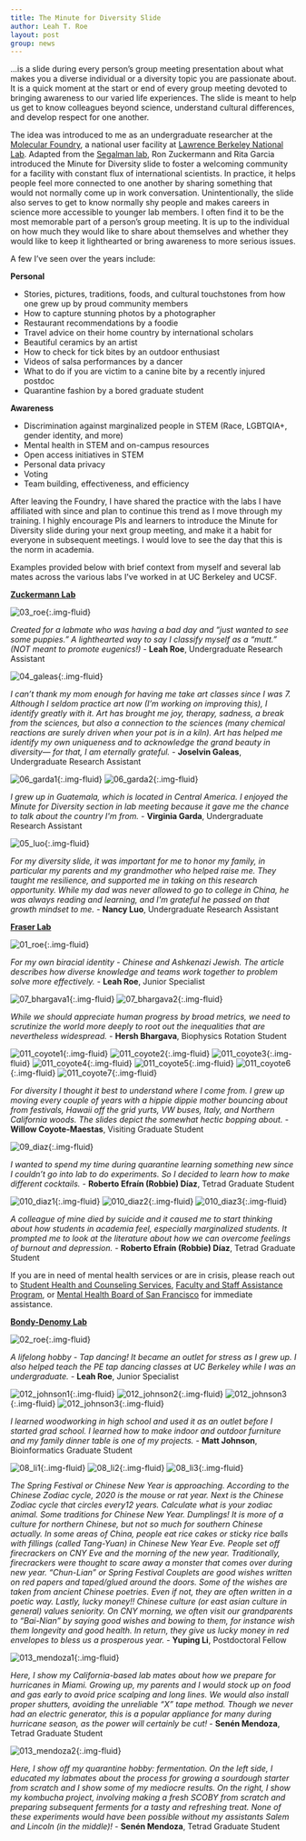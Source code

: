 ```yaml
---
title: The Minute for Diversity Slide
author: Leah T. Roe
layout: post
group: news
---
```

...is a slide during every person’s group meeting presentation about what makes you a diverse individual or a diversity topic you are passionate about. It is a quick moment at the start or end of every group meeting devoted to bringing awareness to our varied life experiences. The slide is meant to help us get to know colleagues beyond science, understand cultural differences, and develop respect for one another.

The idea was introduced to me as an undergraduate researcher at the [Molecular Foundry](https://foundry.lbl.gov), a national user facility at [Lawrence Berkeley National Lab](https://www.lbl.gov). Adapted from the [Segalman lab](http://www.segalman.mrl.ucsb.edu), Ron Zuckermann and Rita Garcia introduced the Minute for Diversity slide to foster a welcoming community for a facility with constant flux of international scientists. In practice, it helps people feel more connected to one another by sharing something that would not normally come up in work conversation. Unintentionally, the slide also serves to get to know normally shy people and makes careers in science more accessible to younger lab members. I often find it to be the most memorable part of a person’s group meeting. It is up to the individual on how much they would like to share about themselves and whether they would like to keep it lighthearted or bring awareness to more serious issues.

A few I’ve seen over the years include:

**Personal**
- Stories, pictures, traditions, foods, and cultural touchstones from how one grew up by proud community members
- How to capture stunning photos by a photographer
- Restaurant recommendations by a foodie
- Travel advice on their home country by international scholars
- Beautiful ceramics by an artist
- How to check for tick bites by an outdoor enthusiast
- Videos of salsa performances by a dancer
- What to do if you are victim to a canine bite by a recently injured postdoc
- Quarantine fashion by a bored graduate student

**Awareness**
- Discrimination against marginalized people in STEM (Race, LGBTQIA+, gender identity, and more)
- Mental health in STEM and on-campus resources
- Open access initiatives in STEM
- Personal data privacy
- Voting
- Team building, effectiveness, and efficiency

After leaving the Foundry, I have shared the practice with the labs I have affiliated with since and plan to continue this trend as I move through my training. I highly encourage PIs and learners to introduce the Minute for Diversity slide during your next group meeting, and make it a habit for everyone in subsequent meetings. I would love to see the day that this is the norm in academia.

Examples provided below with brief context from myself and several lab mates across the various labs I've worked in at UC Berkeley and UCSF.


[**Zuckermann Lab**](http://www.ronznet.com)

![03_roe](/static/img/news/Minute4Diversity/03_roe_mfd.png){:.img-fluid}

*Created for a labmate who was having a bad day and “just wanted to see some puppies.” A lighthearted way to say I classify myself as a “mutt.” (NOT meant to promote eugenics!)* - **Leah Roe**, Undergraduate Research Assistant

![04_galeas](/static/img/news/Minute4Diversity/04_galeas_mfd.png){:.img-fluid}

*I can’t thank my mom enough for having me take art classes since I was 7. Although I seldom practice art now (I’m working on improving this), I identify greatly with it. Art has brought me joy, therapy, sadness, a break from the sciences, but also a connection to the sciences (many chemical reactions are surely driven when your pot is in a kiln). Art has helped me identify my own uniqueness and to acknowledge the grand beauty in diversity— for that, I am eternally grateful.* - **Joselvin Galeas**, Undergraduate Research Assistant


![06_garda1](/static/img/news/Minute4Diversity/06_garda1.1_mfd.png){:.img-fluid}
![06_garda2](/static/img/news/Minute4Diversity/06_garda1.2_mfd.png){:.img-fluid}

*I grew up in Guatemala, which is located in Central America. I enjoyed the Minute for Diversity section in lab meeting because it gave me the chance to talk about the country I'm from.* - **Virginia Garda**, Undergraduate Research Assistant

![05_luo](/static/img/news/Minute4Diversity/05_luo_mfd.png){:.img-fluid}

*For my diversity slide, it was important for me to honor my family, in particular my parents and my grandmother who helped raise me. They taught me resilience, and supported me in taking on this research opportunity. While my dad was never allowed to go to college in China, he was always reading and learning, and I'm grateful he passed on that growth mindset to me.* - **Nancy Luo**, Undergraduate Research Assistant



[**Fraser Lab**](http://www.fraserlab.com)

![01_roe](/static/img/news/Minute4Diversity/01_roe_mfd.png){:.img-fluid}

*For my own biracial identity - Chinese and Ashkenazi Jewish. The article describes how diverse knowledge and teams work together to problem solve more effectively.* - **Leah Roe**, Junior Specialist

![07_bhargava1](/static/img/news/Minute4Diversity/07_bhargava1.1_mfd.png){:.img-fluid}
![07_bhargava2](/static/img/news/Minute4Diversity/07_bhargava1.2_mfd.png){:.img-fluid}

*While we should appreciate human progress by broad metrics, we need to scrutinize the world more deeply to root out the inequalities that are nevertheless widespread.* - **Hersh Bhargava**, Biophysics Rotation Student

![011_coyote1](/static/img/news/Minute4Diversity/011_coyote1.1_mfd.png){:.img-fluid}
![011_coyote2](/static/img/news/Minute4Diversity/011_coyote1.2_mfd.png){:.img-fluid}
![011_coyote3](/static/img/news/Minute4Diversity/011_coyote1.3_mfd.png){:.img-fluid}
![011_coyote4](/static/img/news/Minute4Diversity/011_coyote1.4_mfd.png){:.img-fluid}
![011_coyote5](/static/img/news/Minute4Diversity/011_coyote1.5_mfd.png){:.img-fluid}
![011_coyote6](/static/img/news/Minute4Diversity/011_coyote1.6_mfd.png){:.img-fluid}
![011_coyote7](/static/img/news/Minute4Diversity/011_coyote1.7_mfd.png){:.img-fluid}

*For diversity I thought it best to understand where I come from. I grew up moving every couple of years with a hippie dippie mother bouncing about from  festivals, Hawaii off the grid yurts, VW buses, Italy, and Northern California woods. The slides depict the somewhat hectic bopping about.* - **Willow Coyote-Maestas**, Visiting Graduate Student

![09_diaz](/static/img/news/Minute4Diversity/09_diaz1_mfd.jpg){:.img-fluid}

*I wanted to spend my time during quarantine learning something new since I couldn’t go into lab to do experiments. So I decided to learn how to make different cocktails.* - **Roberto Efraín (Robbie) Díaz**, Tetrad Graduate Student

![010_diaz1](/static/img/news/Minute4Diversity/010_diaz2.1_mfd.jpg){:.img-fluid}
![010_diaz2](/static/img/news/Minute4Diversity/010_diaz2.2_mfd.jpg){:.img-fluid}
![010_diaz3](/static/img/news/Minute4Diversity/010_diaz2.3_mfd.jpg){:.img-fluid}

*A colleague of mine died by suicide and it caused me to start thinking about how students in academia feel, especially marginalized students. It prompted me to look at the literature about how we can overcome feelings of burnout and depression.* - **Roberto Efraín (Robbie) Díaz**, Tetrad Graduate Student


If you are in need of mental health services or are in crisis, please reach out to [Student Health and Counseling Services](https://studenthealth.ucsf.edu/student-health-and-counseling-services), [Faculty and Staff Assistance Program](https://hr.ucsf.edu/hr.php?org=c&AT=cm&S=Faculty+and+Staff+Assistance), or [Mental Health Board of San Francisco](http://www.mhbsf.org/resources/) for immediate assistance.



[**Bondy-Denomy Lab**](https://bondydenomylab.ucsf.edu)

![02_roe](/static/img/news/Minute4Diversity/02_roe_mfd.png){:.img-fluid}

*A lifelong hobby - Tap dancing! It became an outlet for stress as I grew up. I also helped teach the PE tap dancing classes at UC Berkeley while I was an undergraduate.* - **Leah Roe**, Junior Specialist

![012_johnson1](/static/img/news/Minute4Diversity/012_johnson1.1_mfd.png){:.img-fluid}
![012_johnson2](/static/img/news/Minute4Diversity/012_johnson1.2_mfd.png){:.img-fluid}
![012_johnson3](/static/img/news/Minute4Diversity/012_johnson1.3_mfd.png){:.img-fluid}
![012_johnson3](/static/img/news/Minute4Diversity/012_johnson1.4_mfd.png){:.img-fluid}

*I learned woodworking in high school and used it as an outlet before I started grad school. I learned how to make indoor and outdoor furniture and my family dinner table is one of my projects.* - **Matt Johnson**, Bioinformatics Graduate Student

![08_li1](/static/img/news/Minute4Diversity/08_li1.1_mfd.png){:.img-fluid}
![08_li2](/static/img/news/Minute4Diversity/08_li1.2_mfd.png){:.img-fluid}
![08_li3](/static/img/news/Minute4Diversity/08_li1.3_mfd.png){:.img-fluid}

*The Spring Festival or Chinese New Year is approaching. According to the Chinese Zodiac cycle, 2020 is the mouse or rat year. Next is the Chinese Zodiac cycle that circles every12 years. Calculate what is your zodiac animal. Some traditions for Chinese New Year. Dumplings! It is more of a culture for northern Chinese,  but not so much for southern Chinese actually. In some areas of China, people eat rice cakes or sticky rice balls with fillings (called Tang-Yuan) in Chinese New Year Eve. People set  off firecrackers on CNY Eve and the morning of the new year. Traditionally, firecrackers were thought to scare away a monster that comes over during new year. “Chun-Lian” or Spring Festival Couplets are good wishes written on red papers and taped/glued around the doors. Some of the wishes are taken from ancient Chinese poetries. Even if not, they are often written in a poetic way. Lastly, lucky money!! Chinese culture (or east asian culture in general) values seniority. On CNY morning, we often visit our grandparents to “Bai-Nian” by saying good wishes and bowing to them, for instance wish them longevity and good health. In return, they give us lucky money in red envelopes to bless us a prosperous year.* - **Yuping Li**, Postdoctoral Fellow

![013_mendoza1](/static/img/news/Minute4Diversity/013_mendoza1_mfd.png){:.img-fluid}

*Here, I show my California-based lab mates about how we prepare for hurricanes in Miami. Growing up, my parents and I would stock up on food and gas early to avoid price scalping and long lines. We would also install proper shutters, avoiding the unreliable “X” tape method. Though we never had an electric generator, this is a popular appliance for many during hurricane season, as the power will certainly be cut!* - **Senén Mendoza**, Tetrad Graduate Student

![013_mendoza2](/static/img/news/Minute4Diversity/014_mendoza2_mfd.png){:.img-fluid}

*Here, I show off my quarantine hobby: fermentation. On the left side, I educated my labmates about the process for growing a sourdough starter from scratch and I show some of my mediocre results. On the right, I show my kombucha project, involving making a fresh SCOBY from scratch and preparing subsequent ferments for a tasty and refreshing treat. None of these experiments would have been possible without my assistants Salem and Lincoln (in the middle)!* - **Senén Mendoza**, Tetrad Graduate Student
